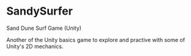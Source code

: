 # SandySurfer
Sand Dune Surf Game (Unity)

Another of the Unity basics game to explore and practive with some of Unity's 2D mechanics.
